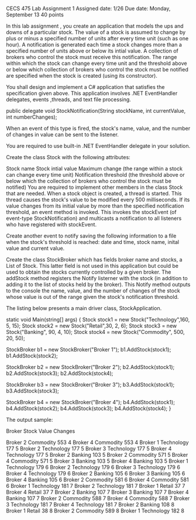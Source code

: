 CECS 475
Lab Assignment 1
Assigned date: 1/26
Due date: Monday, September 13
40 points

In this lab assignment , you create an application that models the ups and downs of a particular stock. The value of a stock is assumed to change by plus or minus a specified number of units after every time unit (such as one hour). A notification is generated each time a stock changes more than a specified number of units above or below its intial value. A collection of brokers who control the stock must receive this notification. The range within which the stock can change every time unit and the threshold above or below which collection of brokers who control the stock must be notified are specified when the stock is created (using its constructor).

You shall design and implement a C# application that satisfies the specification given above. This application involves .NET EventHandler delegates, events ,threads, and text file processing. 

public delegate void StockNotification(String stockName, int currentValue, int numberChanges);

When an event of this type is fired, the stock's name, value, and the number of changes in value can be sent to the listener.

You are required to use  built-in .NET EventHandler delegate in your solution.

Create the class Stock with the following attributes:

Stock name
Stock intial value
Maximum change (the range within a stock can change every time unit)
Notification threshold (the threshold above or below which the collection of brokers who control the stock must be notified)
You are required to implement other members in the class Stock that are needed. When a stock object is created, a thread is started. This thread causes the stock's value to be modified every 500 milliseconds. If its value changes from its initial value by more than the specified notification threshold, an event method is invoked. This invokes the stockEvent (of event-type StockNotification) and multicasts a notification to all listeners who have registered with stockEvent.

Create another event to notify saving the following information to a file when the stock's threshold is reached: date and time, stock name, inital value and current value.

Create the class StockBroker which has fields broker name and stocks, a List of Stock. This latter field is not used in this application but could be used to obtain the stocks currently controlled by a given broker. The addStock method registers the Notify listerner with the stock (in addition to adding it to the list of stocks held by the broker). This Notify method outputs to the console the name, value, and the number of changes of the stock whose value is out of the range given the stock's notification threshold.

The listing below presents a main driver class, StockApplication.

static void Main(string[] args)
{
Stock stock1 = new Stock("Technology",160, 5, 15);
Stock stock2 = new Stock("Retail",30, 2, 6);
Stock stock3 = new Stock("Banking", 90, 4, 10);
Stock stock4 = new Stock("Commodity", 500, 20, 50);

StockBroker b1 = new StockBroker("Broker 1");
b1.AddStock(stock1);
b1.AddStock(stock2);

StockBroker b2 = new StockBroker("Broker 2");
b2.AddStock(stock1);
b2.AddStock(stock3);
b2.AddStock(stock4);

StockBroker b3 = new StockBroker("Broker 3");
b3.AddStock(stock1);
b3.AddStock(stock3);

StockBroker b4 = new StockBroker("Broker 4");
b4.AddStock(stock1);
b4.AddStock(stock2);
b4.AddStock(stock3);
b4.AddStock(stock4);
}

The output sample:


Broker Stock Value Changes

Broker 2 Commodity 553 4
Broker 4 Commodity 553 4
Broker 1 Technology 177 5
Broker 2 Technology 177 5
Broker 3 Technology 177 5
Broker 4 Technology 177 5
Broker 2 Banking 103 5
Broker 2 Commodity 571 5
Broker 4 Commodity 571 5
Broker 3 Banking 103 5
Broker 4 Banking 103 5
Broker 1 Technology 179 6
Broker 2 Technology 179 6
Broker 3 Technology 179 6
Broker 4 Technology 179 6
Broker 2 Banking 105 6
Broker 3 Banking 105 6
Broker 4 Banking 105 6
Broker 2 Commodity 581 6
Broker 4 Commodity 581 6
Broker 1 Technology 181 7
Broker 2 Technology 181 7
Broker 1 Retail 37 7
Broker 4 Retail 37 7
Broker 2 Banking 107 7
Broker 3 Banking 107 7
Broker 4 Banking 107 7
Broker 2 Commodity 588 7
Broker 4 Commodity 588 7
Broker 3 Technology 181 7
Broker 4 Technology 181 7
Broker 2 Banking 108 8
Broker 1 Retail 38 8
Broker 2 Commodity 589 8
Broker 1 Technology 182 8